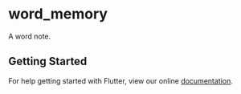 # word_memory

A word note.

## Getting Started

For help getting started with Flutter, view our online
[documentation](https://flutter.io/).
